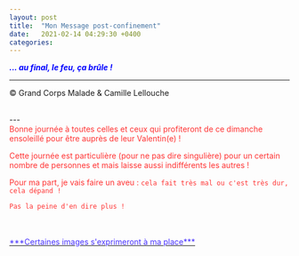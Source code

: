 ```yaml
---
layout: post
title:  "Mon Message post-confinement"
date:   2021-02-14 04:29:30 +0400
categories: 
---
```



<span style="color: blue">***... au final, le feu, ça brûle !***</span>
<br/>


---
&copy;  Grand Corps Malade & Camille Lellouche

<br>
---

<br>
<span style="color: #ff3333">Bonne journée à toutes celles et ceux qui profiteront de ce dimanche ensoleillé pour être auprès de leur Valentin(e) !</span>

<span style="color: #ff3333">Cette journée est particulière (pour ne pas dire singulière) pour un certain nombre de personnes et mais laisse aussi indifférents les autres !</span>

<span style="color: #ff3333">Pour ma part, je vais faire un aveu : `cela fait très mal ou c'est très dur, cela dépand !`</span>

<span style="color: #ff3333">`Pas la peine d'en dire plus !`</span>

<br>
<br>
<a href="https://pixabay.com/fr/users/alexey_hulsov-388655/?tab=latest" target="_blank"><span style="color:  #4933ff">***Certaines images s'exprimeront à ma place***</span></a>
